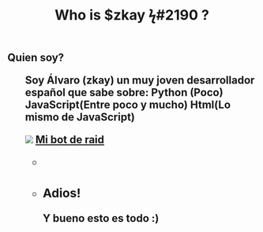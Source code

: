 

</head>
<body>

  <header>
    <h1>Who is $zkay ϟ#2190 ?</h1>
  </header>

  <main>
    <section>
      <h2>Quien soy?<ul>
             <p>Soy Álvaro (zkay) un muy joven desarrollador español que sabe sobre: Python (Poco) JavaScript(Entre poco y mucho) Html(Lo mismo de JavaScript)</p>
         <div class="container">
        <img src="https://aboutme--enygma6821.repl.co/enygma.png" class="logo">
            <a href="https://bf673f42-05d6-4691-9ddd-afde4e5506b8.id.repl.co/" class="btn" target="_blank">Mi bot de raid</a>
        
<ul>

  <li>
  <li>
    <h3>Adios!</h3>
    <p>Y bueno esto es todo :)</p>
